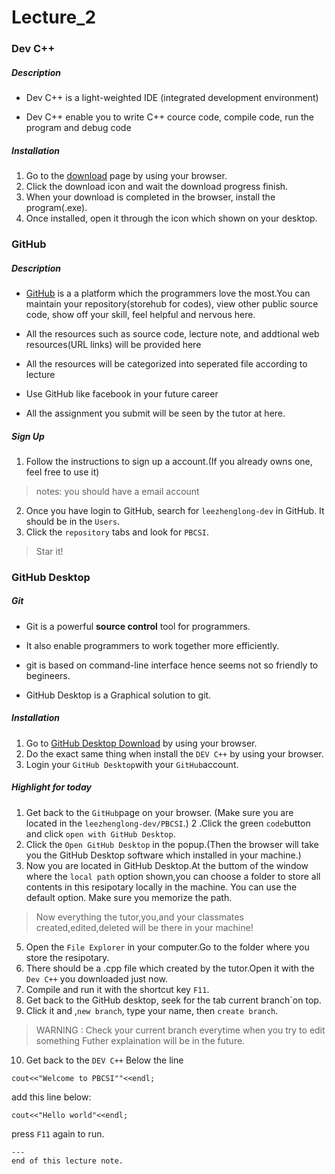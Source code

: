 # Lecture_2

### Dev C++

##### Description

- Dev C++ is a light-weighted IDE (integrated development environment)

- Dev C++ enable you to write C++ cource code, compile code, run the program 
   and debug code

##### Installation

1. Go to the [download](https://sourceforge.net/projects/orwelldevcpp/) page by 
using your browser. 
2. Click the download icon and wait the download progress finish.
3. When your download is completed in the browser, install the program(.exe).
4. Once installed, open it through the icon which shown on your desktop.

### GitHub

##### Description

- [GitHub](https://github.com/) is a a platform which the programmers love the most.You can maintain your 
repository(storehub for codes), view other public source code, show off your skill, feel helpful
and nervous here.

- All the resources such as source code, lecture note, and addtional web resources(URL links)
 will be provided here

- All the resources will be categorized into seperated file according to lecture

- Use GitHub like facebook in your future career

- All the assignment you submit will be seen by the tutor at here.

##### Sign Up

1. Follow the instructions to sign up a account.(If you already owns one, feel free to use it)

>notes: you should have a email account 

2. Once you have login to GitHub, search for `leezhenglong-dev` in GitHub.
    It should be in the `Users`.
3. Click the `repository` tabs and look for `PBCSI`.
>Star it! 

### GitHub Desktop

##### Git

- Git is a powerful **source control** tool for programmers.

- It also enable programmers to work together more efficiently.

- git is based on command-line interface hence seems not so friendly
   to begineers.

- GitHub Desktop is a Graphical solution to git.

##### Installation

1. Go to [GitHub Desktop Download](https://desktop.github.com/) by using your browser.
2. Do the exact same thing when install the `DEV C++` by using your browser.
3. Login your `GitHub Desktop`with your `GitHub`account.

##### Highlight for today

1. Get back to the `GitHub`page on your browser.
(Make sure you are located in the `leezhenglong-dev/PBCSI`.)
2 .Click the green `code`button and click `open with GitHub Desktop`.
3. Click the `Open GitHub Desktop` in the popup.(Then the browser will
take you the GitHub Desktop software which installed in your machine.)
4. Now you are located in GitHub Desktop.At the buttom of the window where the `local path`
option shown,you can choose a folder to store all contents in this resipotary locally in the machine.
You can use the default option. Make sure you memorize the path.
>Now everything the tutor,you,and your classmates created,edited,deleted will be 
>there in your machine!

5. Open the `File Explorer` in your computer.Go to the folder where you store the
resipotary.
6. There should be a .cpp file which created by the tutor.Open it with the `Dev C++`
you downloaded just now.
7. Compile and run it with the shortcut key `F11`.
8. Get back to the GitHub desktop, seek for the tab current branch`on top.
9. Click it and ,`new branch`, type your name, then `create branch`.
>WARNING : Check your current branch everytime when you try to edit something
>Futher explaination will be in the future.

10. Get back to the `DEV C++`
 Below the line
```
cout<<"Welcome to PBCSI""<<endl;
```
add this line below:
```
cout<<"Hello world"<<endl;
```
press `F11` again to run.
```
---
end of this lecture note.





